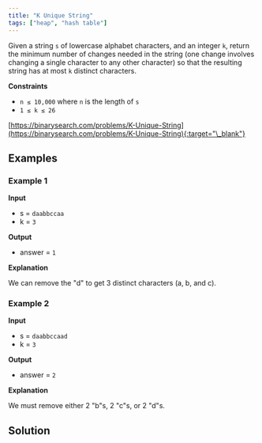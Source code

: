 ```yaml
---
title: "K Unique String"
tags: ["heap", "hash table"]
---
```


Given a string `s` of lowercase alphabet characters, and an integer `k`, return the minimum number of changes needed in the string (one change involves changing a single character to any other character) so that the resulting string has at most `k` distinct characters.

**Constraints**

- `n ≤ 10,000` where `n` is the length of `s`
- `1 ≤ k ≤ 26`

[https://binarysearch.com/problems/K-Unique-String](https://binarysearch.com/problems/K-Unique-String){:target="\_blank"}

## Examples

### Example 1

**Input**

- s = `daabbccaa`
- k = `3`

**Output**

- answer = `1`

**Explanation**

We can remove the "d" to get 3 distinct characters (a, b, and c).

### Example 2

**Input**

- s = `daabbccaad`
- k = `3`

**Output**

- answer = `2`

**Explanation**

We must remove either 2 "b"s, 2 "c"s, or 2 "d"s.

## Solution

<script src="https://gist.github.com/yaeba/16da7be5123724fcf6eccc25581cef5a.js?file=K-Unique-String.py"></script>
